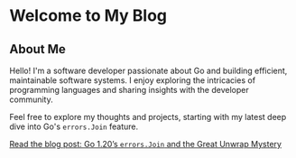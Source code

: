 
# Welcome to My Blog

## About Me

Hello! I'm a software developer passionate about Go and building efficient, maintainable software systems.
I enjoy exploring the intricacies of programming languages and sharing insights with the developer community.

Feel free to explore my thoughts and projects, starting with my latest deep dive into Go's `errors.Join` feature.

[Read the blog post: Go 1.20’s `errors.Join` and the Great Unwrap Mystery](Go1.20_Errors_Join_Blog.md)
